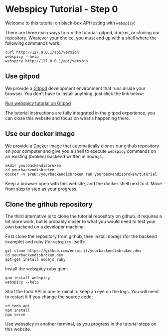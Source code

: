 # Webspicy Tutorial - Step 0

Welcome to this tutorial on black-box API testing with `webspicy`!

There are three main ways to run the tutorial: gitpod, docker, or cloning our repository. Whatever your choice, you must end up with a shell where the following commands work:

```
curl http://127.0.0.1/api/version
webspicy --help
webspicy http://127.0.0.1/api/version
```

## Use gitpod

We provide a [Gitpod](https://www.gitpod.io/) development environment that runs inside your browser. You don't have to install anything, just click the link below:

[Run webspicy tutorial on Gitpod](https://www.gitpod.io/...)

The tutorial instructions are fully integrated in the gitpod experience, you can close this website and focus on what's happening there.

## Use our docker image

We provide a [Docker](https://docker.io/) image that automatically clones our github repository on your computer and give you a shell to execute `webspicy` commands on an existing (broken) backend written in node.js.

```
mkdir yourbackendisbroken
cd yourbackendisbroken
docker -v $PWD:/yourbackendisbroken run yourbackendisbroken/tutorial
```

Keep a browser open with this website, and the docker shell next to it. Move from step to step as your progress.

## Clone the github repository

The third alternative is to clone the tutorial repository on github. It requires a bit more work, but is probably closer to what you would need to test your own backend on a developer machine.

First clone the repository from github, then install nodejs (for the backend example) and ruby (for `webspicy` itself):

```
git clone https://github.com/enspirit/yourbackendisbroken.dev
cd yourbackendisbroken.dev
apt-get install nodejs ruby
```

Install the webspicy ruby gem:

```
gem install webspicy
webspicy --help
```

Start the todo API in one terminal to keep an eye on the logs. You will need to restart it if you change the source code:

```
cd todo-api
npm install
npm serve
```

Use webspicy in another terminal, as you progress in the tutorial steps on this website.
